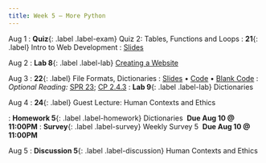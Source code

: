 ```yaml
---
title: Week 5 — More Python
---
```


Aug 1
: **Quiz**{: .label .label-exam} Quiz 2: Tables, Functions and Loops
: **21**{: .label} Intro to Web Development
  : [Slides](https://docs.google.com/presentation/d/1HofZvFttA8v0-7AJhZ4aKBHvsPDOBnyBdp93nQNjE3k/edit?usp=sharing)

Aug 2
: **Lab 8**{: .label .label-lab} [Creating a Website](https://data6.org/su22/website/)

Aug 3
: **22**{: .label} File Formats, Dictionaries
  : [Slides](https://docs.google.com/presentation/d/1F_CY7vWPZm4AyNhSLaLOaCy67peT5fcDOQvAy-pi6wE/edit?usp=sharing) &#8226; [Code](https://datahub.berkeley.edu/hub/user-redirect/git-pull?repo=https%3A%2F%2Fgithub.com%2Fdata-6-berkeley%2Fsu22&urlpath=tree%2Fsu22%2Flecture%2Flec22%2Flec22.ipynb&branch=main) &#8226; [Blank Code](https://datahub.berkeley.edu/hub/user-redirect/git-pull?repo=https%3A%2F%2Fgithub.com%2Fdata-6-berkeley%2Fsu22&urlpath=tree%2Fsu22%2Flecture%2Flec22%2Flec22-blank.ipynb&branch=main)
: *Optional Reading:* [SPR 23](https://cs.stanford.edu/people/nick/py/python-dict.html); [CP 2.4.3](http://composingprograms.com/pages/24-mutable-data.html#dictionaries)
: **Lab 9**{: .label .label-lab} Dictionaries

Aug 4
: **24**{: .label} Guest Lecture: Human Contexts and Ethics
  <!--: [Slides](#) &#8226; [Code](#)-->
  <!--: *Optional Reading*-->

: **Homework 5**{: .label .label-homework} Dictionaries &nbsp;**Due Aug 10 @ 11:00PM**
: **Survey**{: .label .label-survey} Weekly Survey 5 &nbsp;**Due Aug 10 @ 11:00PM**

Aug 5
: **Discussion 5**{: .label .label-discussion} Human Contexts and Ethics

